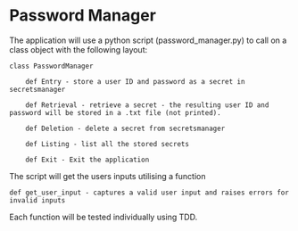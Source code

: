 # Password Manager

The application will use a python script (password_manager.py) to call on a class object with the following layout:

    class PasswordManager

        def Entry - store a user ID and password as a secret in secretsmanager
        
        def Retrieval - retrieve a secret - the resulting user ID and password will be stored in a .txt file (not printed).
        
        def Deletion - delete a secret from secretsmanager
        
        def Listing - list all the stored secrets
        
        def Exit - Exit the application


The script will get the users inputs utilising a function

    def get_user_input - captures a valid user input and raises errors for invalid inputs

Each function will be tested individually using TDD.
        
    
    
    